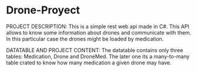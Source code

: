 # Drone-Proyect
 PROJECT DESCRIPTION:
 This is a simple rest web api made in C#. This API allows to know some information about drones and communicate with them.
 In this particular case the drones might be loaded by medication.
 
 DATATABLE AND PROJECT CONTENT:
 The datatable contains only three tables: Medication, Drone and DroneMed. The later one its a many-to-many table crated to know how many medication a given drone may have.
 
 
 